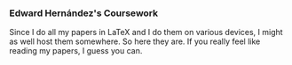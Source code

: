 ### Edward Hernández's Coursework

Since I do all my papers in LaTeX and I do them on various devices, I might as well host them somewhere. So here they are. If you really feel like reading my papers, I guess you can.
